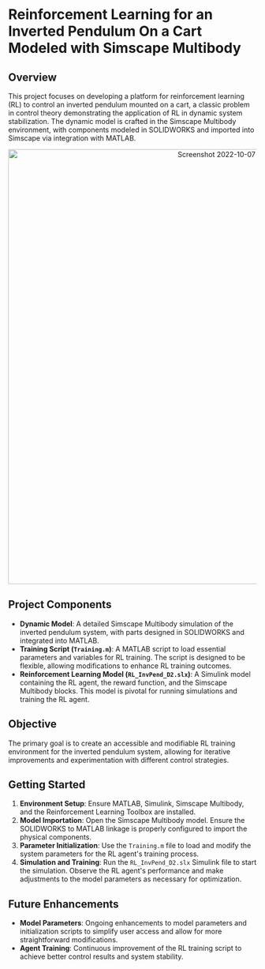 # Reinforcement Learning for an Inverted Pendulum On a Cart Modeled with Simscape Multibody
## Overview
This project focuses on developing a platform for reinforcement learning (RL) to control an inverted pendulum mounted on a cart, a classic problem in control theory demonstrating the application of RL in dynamic system stabilization. The dynamic model is crafted in the Simscape Multibody environment, with components modeled in SOLIDWORKS and imported into Simscape via integration with MATLAB.
<p align="center">
<img width="881" alt="Screenshot 2022-10-07 105709" src="https://user-images.githubusercontent.com/115154998/194497009-68b96c71-b1fa-41ac-88ff-a8d14d41112d.png">
</p>

## Project Components
- **Dynamic Model**: A detailed Simscape Multibody simulation of the inverted pendulum system, with parts designed in SOLIDWORKS and integrated into MATLAB.
- **Training Script (`Training.m`)**: A MATLAB script to load essential parameters and variables for RL training. The script is designed to be flexible, allowing modifications to enhance RL training outcomes.
- **Reinforcement Learning Model (`RL_InvPend_D2.slx`)**: A Simulink model containing the RL agent, the reward function, and the Simscape Multibody blocks. This model is pivotal for running simulations and training the RL agent.

## Objective
The primary goal is to create an accessible and modifiable RL training environment for the inverted pendulum system, allowing for iterative improvements and experimentation with different control strategies.

## Getting Started
1. **Environment Setup**: Ensure MATLAB, Simulink, Simscape Multibody, and the Reinforcement Learning Toolbox are installed.
2. **Model Importation**: Open the Simscape Multibody model. Ensure the SOLIDWORKS to MATLAB linkage is properly configured to import the physical components.
3. **Parameter Initialization**: Use the `Training.m` file to load and modify the system parameters for the RL agent's training process.
4. **Simulation and Training**: Run the `RL_InvPend_D2.slx` Simulink file to start the simulation. Observe the RL agent's performance and make adjustments to the model parameters as necessary for optimization.

## Future Enhancements
- **Model Parameters**: Ongoing enhancements to model parameters and initialization scripts to simplify user access and allow for more straightforward modifications.
- **Agent Training**: Continuous improvement of the RL training script to achieve better control results and system stability.

